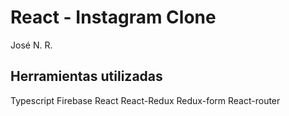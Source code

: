 # React - Instagram Clone

José N. R.

## Herramientas utilizadas

Typescript
Firebase
React
React-Redux
Redux-form
React-router
